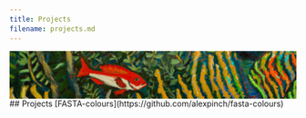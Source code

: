 ```yaml
---
title: Projects
filename: projects.md
--- 
```

<img align="left" src="https://raw.githubusercontent.com/alexpinch/alexpinch.github.io/main/images/banner.png"/>  
<br/><br/>  
<br/><br/>  
## Projects
[FASTA-colours](https://github.com/alexpinch/fasta-colours)
